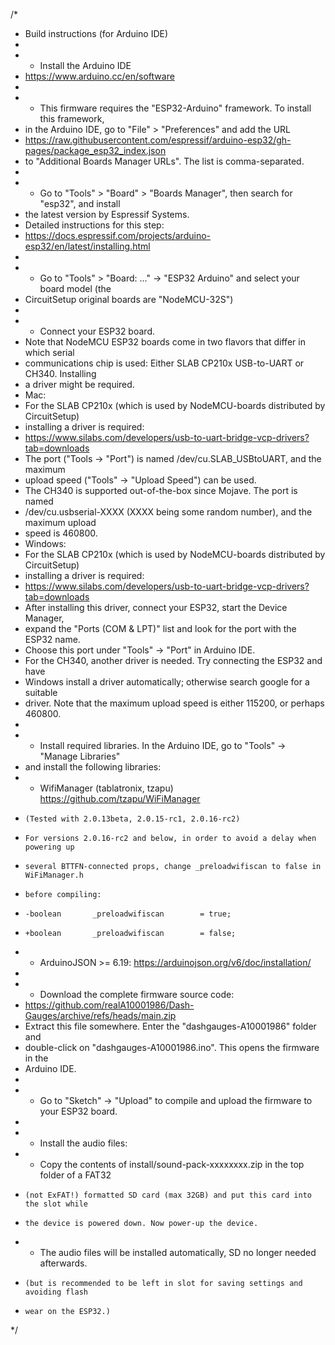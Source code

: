 
/*
 * Build instructions (for Arduino IDE)
 * 
 * - Install the Arduino IDE
 *   https://www.arduino.cc/en/software
 *    
 * - This firmware requires the "ESP32-Arduino" framework. To install this framework, 
 *   in the Arduino IDE, go to "File" > "Preferences" and add the URL   
 *   https://raw.githubusercontent.com/espressif/arduino-esp32/gh-pages/package_esp32_index.json
 *   to "Additional Boards Manager URLs". The list is comma-separated.
 *   
 * - Go to "Tools" > "Board" > "Boards Manager", then search for "esp32", and install 
 *   the latest version by Espressif Systems.
 *   Detailed instructions for this step:
 *   https://docs.espressif.com/projects/arduino-esp32/en/latest/installing.html
 *   
 * - Go to "Tools" > "Board: ..." -> "ESP32 Arduino" and select your board model (the
 *   CircuitSetup original boards are "NodeMCU-32S")
 *   
 * - Connect your ESP32 board.
 *   Note that NodeMCU ESP32 boards come in two flavors that differ in which serial 
 *   communications chip is used: Either SLAB CP210x USB-to-UART or CH340. Installing
 *   a driver might be required.
 *   Mac: 
 *   For the SLAB CP210x (which is used by NodeMCU-boards distributed by CircuitSetup)
 *   installing a driver is required:
 *   https://www.silabs.com/developers/usb-to-uart-bridge-vcp-drivers?tab=downloads
 *   The port ("Tools -> "Port") is named /dev/cu.SLAB_USBtoUART, and the maximum
 *   upload speed ("Tools" -> "Upload Speed") can be used.
 *   The CH340 is supported out-of-the-box since Mojave. The port is named 
 *   /dev/cu.usbserial-XXXX (XXXX being some random number), and the maximum upload 
 *   speed is 460800.
 *   Windows:
 *   For the SLAB CP210x (which is used by NodeMCU-boards distributed by CircuitSetup)
 *   installing a driver is required:
 *   https://www.silabs.com/developers/usb-to-uart-bridge-vcp-drivers?tab=downloads
 *   After installing this driver, connect your ESP32, start the Device Manager, 
 *   expand the "Ports (COM & LPT)" list and look for the port with the ESP32 name.
 *   Choose this port under "Tools" -> "Port" in Arduino IDE.
 *   For the CH340, another driver is needed. Try connecting the ESP32 and have
 *   Windows install a driver automatically; otherwise search google for a suitable
 *   driver. Note that the maximum upload speed is either 115200, or perhaps 460800.
 *
 * - Install required libraries. In the Arduino IDE, go to "Tools" -> "Manage Libraries" 
 *   and install the following libraries:
 *   - WifiManager (tablatronix, tzapu) https://github.com/tzapu/WiFiManager
 *     (Tested with 2.0.13beta, 2.0.15-rc1, 2.0.16-rc2)
 *     For versions 2.0.16-rc2 and below, in order to avoid a delay when powering up
 *     several BTTFN-connected props, change _preloadwifiscan to false in WiFiManager.h 
 *     before compiling:
 *     -boolean       _preloadwifiscan        = true;
 *     +boolean       _preloadwifiscan        = false;
 *   - ArduinoJSON >= 6.19: https://arduinojson.org/v6/doc/installation/
 *
 * - Download the complete firmware source code:
 *   https://github.com/realA10001986/Dash-Gauges/archive/refs/heads/main.zip
 *   Extract this file somewhere. Enter the "dashgauges-A10001986" folder and 
 *   double-click on "dashgauges-A10001986.ino". This opens the firmware in the
 *   Arduino IDE.
 *
 * - Go to "Sketch" -> "Upload" to compile and upload the firmware to your ESP32 board.
 *
 * - Install the audio files: 
 *   - Copy the contents of install/sound-pack-xxxxxxxx.zip in the top folder of a FAT32 
 *     (not ExFAT!) formatted SD card (max 32GB) and put this card into the slot while
 *     the device is powered down. Now power-up the device.
 *   - The audio files will be installed automatically, SD no longer needed afterwards.
 *     (but is recommended to be left in slot for saving settings and avoiding flash
 *     wear on the ESP32.)
 */